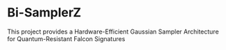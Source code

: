 # Bi-SamplerZ
This project provides a  Hardware-Efficient Gaussian Sampler Architecture for Quantum-Resistant Falcon Signatures
